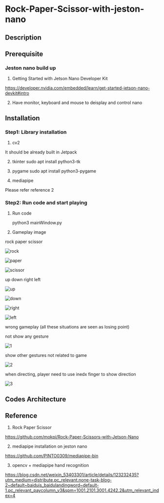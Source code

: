 # Rock-Paper-Scissor-with-jeston-nano

## Description

## Prerequisite
### Jeston nano build up
1. Getting Started with Jetson Nano Developer Kit

https://developer.nvidia.com/embedded/learn/get-started-jetson-nano-devkit#intro

2. Have monitor, keyboard and mouse to deisplay and control nano

## Installation
### Step1: Library installation
1. cv2

It should be already built in Jetpack

2. tkinter
    sudo apt install python3-tk

3. pygame
    sudo apt install python3-pygame

4. mediapipe

Please refer reference 2

### Step2: Run code and start playing
1. Run code

    python3 mainWindow.py

2. Gameplay image

rock paper scissor

![rock](./readme_photo/rock.png)

![paper](./readme_photo/paper.png)

![scissor](./readme_photo/scissor.png)

up down right left

![up](./readme_photo/up.png)

![down](./readme_photo/down.png)

![right](./readme_photo/right.png)

![left](./readme_photo/left.png)

wrong gameplay (all these situations are seen as losing point)

not show any gesture

![1](./readme_photo/wrong_gameplay1.png)

show other gestures not related to game

![2](./readme_photo/wrong_gameplay2.png)

when directing, player need to use inedx finger to show direction

![3](./readme_photo/wrong_gameplay3.png)

## Codes Architecture 

## Reference
1. Rock Paper Scissor

https://github.com/mokpi/Rock-Paper-Scissors-with-Jetson-Nano

2. mediapipe installation on jeston nano

https://github.com/PINTO0309/mediapipe-bin

3. opencv + mediapipe hand recognition

https://blog.csdn.net/weixin_53403301/article/details/123232435?utm_medium=distribute.pc_relevant.none-task-blog-2~default~baidujs_baidulandingword~default-1.pc_relevant_paycolumn_v3&spm=1001.2101.3001.4242.2&utm_relevant_index=4
